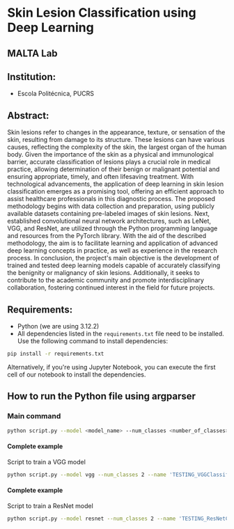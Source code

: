 # Skin Lesion Classification using Deep Learning

## MALTA Lab

## Institution:
- Escola Politécnica, PUCRS

## Abstract:
Skin lesions refer to changes in the appearance, texture, or sensation of the skin, resulting from damage to its structure. These lesions can have various causes, reflecting the complexity of the skin, the largest organ of the human body. Given the importance of the skin as a physical and immunological barrier, accurate classification of lesions plays a crucial role in medical practice, allowing determination of their benign or malignant potential and ensuring appropriate, timely, and often lifesaving treatment. With technological advancements, the application of deep learning in skin lesion classification emerges as a promising tool, offering an efficient approach to assist healthcare professionals in this diagnostic process. The proposed methodology begins with data collection and preparation, using publicly available datasets containing pre-labeled images of skin lesions. Next, established convolutional neural network architectures, such as LeNet, VGG, and ResNet, are utilized through the Python programming language and resources from the PyTorch library. With the aid of the described methodology, the aim is to facilitate learning and application of advanced deep learning concepts in practice, as well as experience in the research process. In conclusion, the project's main objective is the development of trained and tested deep learning models capable of accurately classifying the benignity or malignancy of skin lesions. Additionally, it seeks to contribute to the academic community and promote interdisciplinary collaboration, fostering continued interest in the field for future projects.

## Requirements:
- Python (we are using 3.12.2)
- All dependencies listed in the `requirements.txt` file need to be installed. Use the following command to install dependencies:
```bash
pip install -r requirements.txt
```

Alternatively, if you're using Jupyter Notebook, you can execute the first cell of our notebook to install the dependencies.

## How to run the Python file using argparser

### Main command

```bash
python script.py --model <model_name> --num_classes <number_of_classes> --name <experiment_name>
```

#### Complete example

Script to train a VGG model

```bash
python script.py --model vgg --num_classes 2 --name 'TESTING_VGGClassifier_lr1e4_freezing_all_except_last_layer'
```

#### Complete example

Script to train a ResNet model

```bash
python script.py --model resnet --num_classes 2 --name 'TESTING_ResNetClassifier_lr1e4_freezing_all_except_last_layer'
```